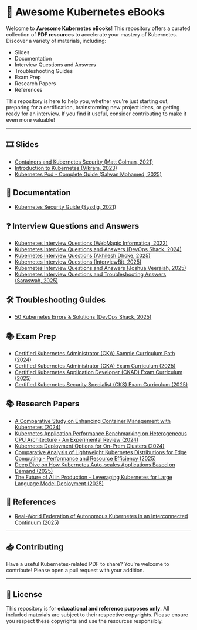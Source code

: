 # 📘 Awesome Kubernetes eBooks

Welcome to **Awesome Kubernetes eBooks**! This repository offers a curated collection of **PDF resources** to accelerate your mastery of Kubernetes. Discover a variety of materials, including:

- Slides
- Documentation
- Interview Questions and Answers
- Troubleshooting Guides
- Exam Prep
- Research Papers
- References

This repository is here to help you, whether you're just starting out, preparing for a certification, brainstorming new project ideas, or getting ready for an interview. If you find it useful, consider contributing to make it even more valuable!

---
## 🎞️ Slides
- [Containers and Kubernetes Security (Matt Colman, 2021)](<Slides/Containers and Kubernetes Security (Matt Colman, 2021).pdf>)
- [Introduction to Kubernetes (Vikram, 2023)](<Slides/Introduction to Kubernetes (Vikram, 2023).pdf>)
- [Kubernetes Pod - Complete Guide (Salwan Mohamed, 2025)](<Slides/Kubernetes Pod - Complete Guide (Salwan Mohamed, 2025).pdf>)

## 📘 Documentation
- [Kubernetes Security Guide (Sysdig, 2021)](<Documentation/Kubernetes Security Guide (Sysdig, 2021).pdf>)

## ❓ Interview Questions and Answers
- [Kubernetes Interview Questions (WebMagic Informatica, 2022)](<Interview Questions and Answers/Kubernetes Interview Questions (WebMagic Informatica, 2022).pdf>)
- [Kubernetes Interview Questions and Answers (DevOps Shack, 2024)](<Interview Questions and Answers/Kubernetes Interview Questions and Answers (DevOps Shack, 2024).pdf>)
- [Kubernetes Interview Questions (Akhilesh Dhoke, 2025)](<Interview Questions and Answers/Kubernetes Interview Questions (Akhilesh Dhoke, 2025).pdf>)
- [Kubernetes Interview Questions (InterviewBit, 2025)](<Interview Questions and Answers/Kubernetes Interview Questions (InterviewBit, 2025).pdf>)
- [Kubernetes Interview Questions and Answers (Joshua Veeraiah, 2025)](<Interview Questions and Answers/Kubernetes Interview Questions and Answers (Joshua Veeraiah, 2025).pdf>)
- [Kubernetes Interview Questions and Troubleshooting Answers (Saraswah, 2025)](<Interview Questions and Answers/Kubernetes Interview Questions and Troubleshooting Answers (Saraswah, 2025).pdf>)

## 🛠️ Troubleshooting Guides
- [50 Kubernetes Errors & Solutions (DevOps Shack, 2025)](<Troubleshooting Guides/50 Kubernetes Errors & Solutions (DevOps Shack, 2025).pdf>)

## 📚 Exam Prep
- [Certified Kubernetes Administrator (CKA) Sample Curriculum Path (2024)](<Exam Prep/Certified Kubernetes Administrator (CKA) Sample Curriculum Path (2024).pdf>)
- [Certified Kubernetes Administrator (CKA) Exam Curriculum (2025)](<Exam Prep/Certified Kubernetes Administrator (CKA) Exam Curriculum (2025).pdf>)
- [Certified Kubernetes Application Developer (CKAD) Exam Curriculum (2025)](<Exam Prep/Certified Kubernetes Application Developer (CKAD) Exam Curriculum (2025).pdf>)
- [Certified Kubernetes Security Specialist (CKS) Exam Curriculum (2025)](<Exam Prep/Certified Kubernetes Security Specialist (CKS) Exam Curriculum (2025).pdf>)

## 📚 Research Papers
- [A Comparative Study on Enhancing Container Management with Kubernetes (2024)](<Research Papers/A Comparative Study on Enhancing Container Management with Kubernetes (2024).pdf>)
- [Kubernetes Application Performance Benchmarking on Heterogeneous CPU Architecture - An Experimental Review (2024)](<Research Papers/Kubernetes Application Performance Benchmarking on Heterogeneous CPU Architecture - An Experimental Review (2024).pdf>)
- [Kubernetes Deployment Options for On-Prem Clusters (2024)](<Research Papers/Kubernetes Deployment Options for On-Prem Clusters (2024).pdf>)
- [Comparative Analysis of Lightweight Kubernetes Distributions for Edge Computing - Performance and Resource Efficiency (2025)](<Research Papers/Comparative Analysis of Lightweight Kubernetes Distributions for Edge Computing - Performance and Resource Efficiency (2025).pdf>)
- [Deep Dive on How Kubernetes Auto-scales Applications Based on Demand (2025)](<Research Papers/Deep Dive on How Kubernetes Auto-scales Applications Based on Demand (2025).pdf>)
- [The Future of AI in Production - Leveraging Kubernetes for Large Language Model Deployment (2025)](<Research Papers/The Future of AI in Production - Leveraging Kubernetes for Large Language Model Deployment (2025).pdf>)

## 📘 References
- [Real-World Federation of Autonomous Kubernetes in an Interconnected Continuum (2025)](<References/Real-World Federation of Autonomous Kubernetes in an Interconnected Continuum (2025).pdf>)

---

## 📥 Contributing

Have a useful Kubernetes-related PDF to share? You're welcome to contribute! Please open a pull request with your addition.

---

## 📄 License

This repository is for **educational and reference purposes only**. All included materials are subject to their respective copyrights. Please ensure you respect these copyrights and use the resources responsibly.